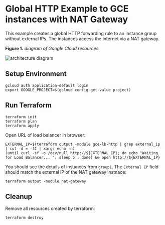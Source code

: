 # Global HTTP Example to GCE instances with NAT Gateway

This example creates a global HTTP forwarding rule to an instance group without external IPs. The instances access the internet via a NAT gateway.

**Figure 1.** *diagram of Google Cloud resources*

![architecture diagram](https://raw.githubusercontent.com/GoogleCloudPlatform/terraform-google-nat-gateway/master/examples/lb-http-nat-gateway/diagram.png)

## Setup Environment

```
gcloud auth application-default login
export GOOGLE_PROJECT=$(gcloud config get-value project)
```

## Run Terraform

```
terraform init
terraform plan
terraform apply
```

Open URL of load balancer in browser:

```
EXTERNAL_IP=$(terraform output -module gce-lb-http | grep external_ip | cut -d = -f2 | xargs echo -n)
(until curl -sf -o /dev/null http://${EXTERNAL_IP}; do echo "Waiting for Load Balancer... "; sleep 5 ; done) && open http://${EXTERNAL_IP}
```

You should see the details of instances from `group1`. The `External IP` field should match the external IP of the NAT gateway instnace:

```
terraform output -module nat-gateway
```

## Cleanup

Remove all resources created by terraform:

```
terraform destroy
```